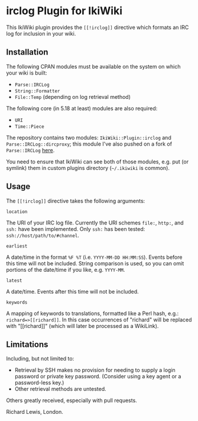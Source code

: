 # irclog Plugin for IkiWiki

This IkiWiki plugin provides the `[[!irclog]]` directive which formats an IRC log for inclusion in your wiki.

## Installation

The following CPAN modules must be available on the system on which your wiki is built:

* `Parse::IRCLog`
* `String::Formatter`
* `File::Temp` (depending on log retrieval method)

The following core (in 5.18 at least) modules are also required:

* `URI`
* `Time::Piece`

The repository contains two modules: `IkiWiki::Plugin::irclog` and `Parse::IRCLog::dircproxy`; this module I've also pushed on a fork of `Parse::IRCLog` [here](https://github.com/ironchicken/Parse-IRCLog).

You need to ensure that IkiWiki can see both of those modules, e.g. put (or symlink) them in custom plugins directory (`~/.ikiwiki` is common).

## Usage

The `[[!irclog]]` directive takes the following arguments:

`location`

The URI of your IRC log file. Currently the URI schemes `file:`, `http:`, and `ssh:` have been implemented. Only `ssh:` has been tested: `ssh://host/path/to/#channel`.

`earliest`

A date/time in the format `%F %T` (i.e. `YYYY-MM-DD HH:MM:SS`). Events before this time will not be included. String comparison is used, so you can omit portions of the date/time if you like, e.g. `YYYY-MM`.

`latest`

A date/time. Events after this time will not be included.

`keywords`

A mapping of keywords to translations, formatted like a Perl hash, e.g.: `richard=>[[richard]]`. In this case occurrences of "richard" will be replaced with "[[richard]]" (which will later be processed as a WikiLink).

## Limitations

Including, but not limited to:

* Retrieval by SSH makes no provision for needing to supply a login password or private key password. (Consider using a key agent or a password-less key.)
* Other retrieval methods are untested.

Others greatly received, especially with pull requests.

Richard Lewis, London.

